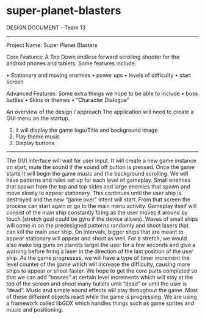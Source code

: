 # super-planet-blasters
DESIGN DOCUMENT - Team 13
_____________________________________________________________________________________________________________

Project Name:	Super Planet Blasters

Core Features:
A Top Down endless forward scrolling shooter for the android phones and tablets.
Some features include:

•	Stationary and moving enemies
•	 power ups
•	levels of difficulty 
•	start screen

Advanced Features:
Some extra things we hope to be able to include
•	boss battles
•	Skins or themes
•	“Character Dialogue”

An overview of the design / approach
The application will need to create a GUI menu on the startup. 
1.	It will display the game logo/Title and background image
2.	Play theme music
3.	Display buttons
_____________________________________________________________________________________________________________

The GUI interface will wait for user input. It will create a new game instance on start,
mute the sound if the sound off button is pressed. 
Once the game starts It will begin the game music and the background scrolling. 
We will have patterns and rules set up for each level of gameplay. Small enemies that 
spawn from the top and top sides and large enemies that spawn and move slowly to appear
stationary. This continues until the user ship is destroyed and the new “game over” intent
will start. From that screen the process can start again or go to the main menu activity. 
Gameplay itself will consist of the main ship constantly firing as the user moves it 
around by touch (stretch goal could be gyro if the device allows). Waves of small ships
will come in on the predesigned patterns randomly and shoot lasers that can kill the main 
user ship. On intervals, bigger ships that are meant to appear stationary will appear and
shoot as well. For a stretch, we would also make big guns on planets target the user for 
a few seconds and give a warning before firing a laser in the direction of the last 
position of the user ship. As the game progresses, we will have a type of timer increment
the level counter of the game which will increase the difficulty, causing more ships to
appear or shoot faster. We hope to get the core parts completed so that we can add
“bosses” at certain level increments which will stay at the top of the screen and 
shoot many bullets until “dead” or until the user is “dead”. Music and simple sound
effects will play throughout the game.
Most of these different objects react while the game is progressing. 
We are using a framework called libGDX which handles things such as game 
sprites and music and positioning. 

